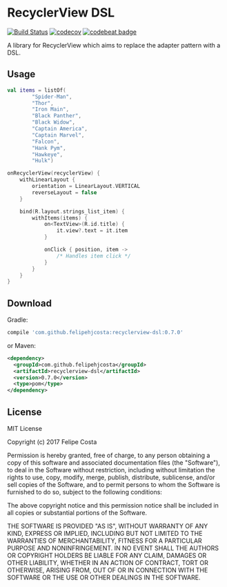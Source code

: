 # RecyclerView DSL

[![Build Status](https://travis-ci.org/felipehjcosta/recyclerview-dsl.svg?branch=master)](https://travis-ci.org/felipehjcosta/recyclerview-dsl)
[![codecov](https://codecov.io/gh/felipehjcosta/recyclerview-dsl/branch/master/graph/badge.svg)](https://codecov.io/gh/felipehjcosta/recyclerview-dsl)
[![codebeat badge](https://codebeat.co/badges/7e1861be-faec-4355-8f04-04abb53fdce0)](https://codebeat.co/projects/github-com-felipehjcosta-recyclerview-dsl-master)

A library for RecyclerView which aims to replace the adapter pattern with a DSL.

Usage
-----

```kotlin
val items = listOf(
        "Spider-Man",
        "Thor",
        "Iron Main",
        "Black Panther",
        "Black Widow",
        "Captain America",
        "Captain Marvel",
        "Falcon",
        "Hank Pym",
        "Hawkeye",
        "Hulk")

onRecyclerView(recyclerView) {
    withLinearLayout {
        orientation = LinearLayout.VERTICAL
        reverseLayout = false
    }

    bind(R.layout.strings_list_item) {
        withItems(items) {
            on<TextView>(R.id.title) {
                it.view?.text = it.item
            }

            onClick { position, item ->
                /* Handles item click */
            }
        }
    }
}
```

Download
--------

Gradle:
```groovy
compile 'com.github.felipehjcosta:recyclerview-dsl:0.7.0'
```
or Maven:
```xml
<dependency>
  <groupId>com.github.felipehjcosta</groupId>
  <artifactId>recyclerview-dsl</artifactId>
  <version>0.7.0</version>
  <type>pom</type>
</dependency>
```

License
-------

MIT License

Copyright (c) 2017 Felipe Costa

Permission is hereby granted, free of charge, to any person obtaining a copy
of this software and associated documentation files (the "Software"), to deal
in the Software without restriction, including without limitation the rights
to use, copy, modify, merge, publish, distribute, sublicense, and/or sell
copies of the Software, and to permit persons to whom the Software is
furnished to do so, subject to the following conditions:

The above copyright notice and this permission notice shall be included in all
copies or substantial portions of the Software.

THE SOFTWARE IS PROVIDED "AS IS", WITHOUT WARRANTY OF ANY KIND, EXPRESS OR
IMPLIED, INCLUDING BUT NOT LIMITED TO THE WARRANTIES OF MERCHANTABILITY,
FITNESS FOR A PARTICULAR PURPOSE AND NONINFRINGEMENT. IN NO EVENT SHALL THE
AUTHORS OR COPYRIGHT HOLDERS BE LIABLE FOR ANY CLAIM, DAMAGES OR OTHER
LIABILITY, WHETHER IN AN ACTION OF CONTRACT, TORT OR OTHERWISE, ARISING FROM,
OUT OF OR IN CONNECTION WITH THE SOFTWARE OR THE USE OR OTHER DEALINGS IN THE
SOFTWARE.
